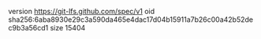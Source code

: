 version https://git-lfs.github.com/spec/v1
oid sha256:6aba8930e29c3a590da465e4dac17d04b15911a7b26c00a42b52dec9b3a56cd1
size 15404
